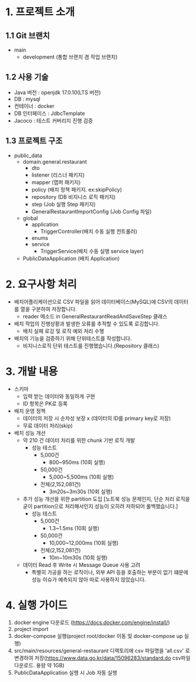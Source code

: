 # 1. 프로젝트 소개
## 1.1 Git 브랜치
* main
  * development (통합 브랜치 겸 작업 브랜치)

## 1.2 사용 기술
* Java 버전 : openjdk 17.0.10(LTS 버전)
* DB : mysql
* 컨테이너 : docker
* DB 인터페이스 : JdbcTemplate
* Jacoco : 테스트 커버리지 진행 검증

## 1.3 프로젝트 구조
* public_data
  * domain.general.restaurant
    * dto
    * listener (리스너 패키지)
    * mapper (맵퍼 패키지)
    * policy (배치 정책 패키지. ex:skipPolicy)
    * repository (DB 비지니스 로직 패키지)
    * step (Job 실행 Step 패키지)
    * GeneralRestaurantImportConfig (Job Config 파일)
  * global
    * application
      * TriggerController(배치 수동 실행 컨트롤러) 
    * enums
    * service
      * TriggerService(배치 수동 실행 service layer) 
  * PublicDataApplication (배치 Application)

# 2. 요구사항 처리
* 배치어플리케이션으로 CSV 파일을 읽어 데이터베이스(MySQL)에 CSV의 데이터를 열을 구분하여 저장합니다.
  * reader 메소드 in GeneralRestaurantReadAndSaveStep 클래스
* 배치 작업의 진행상황과 발생한 오류를 추적할 수 있도록 로깅합니다.
  * 배치 실패 로깅 및 로직 예외 처리 수행
* 배치의 기능을 검증하기 위해 단위테스트를 작성합니다.
  * 비지니스로직 단위 테스트를 진행했습니다.(Repository 클래스)
 
# 3. 개발 내용
* 스키마
  * 입력 받는 데이터와 동일하게 구현
  * ID 항목은 PK로 등록 
* 배치 운영 정책
  * 데이터의 저장 시 순차성 보장 x (데이터의 ID를 primary key로 저장)
  * 무료 데이터 처리(skip)
* 배치 성능 개선
  * 약 210 건 데이터 처리를 위한 chunk 기반 로직 개발
    * 성능 테스트
      * 5,000건
        * 800~950ms (10회 실행)
      * 50,000건
        * 5,000~5,500ms (10회 실행)
      * 전체(2,152,081건)
        * 3m20s~3m30s (10회 실행)
  * 추가 성능 개선을 위한 partition 도입 [노트북 성능 문제인지, 단순 처리 로직을 굳이 partition으로 처리해서인지 성능이 오히려 저하되어 롤백했습니다.]
    * 성능 테스트
      * 5,000건
        * 1.3~1.5ms (10회 실행)
      * 50,000건
        * 10,000~12,000ms (10회 실행)
      * 전체(2,152,081건)
        * 10m~10m30s (10회 실행)
  * 데이터 Read 후 Write 시 Message Queue 사용 고려
    *  특별히 가공을 하는 로직이나, 외부 API 등을 호출하는 부분이 없기 떄문에 성능 이슈가 예측되지 않아 따로 사용하지 않았습니다.
 
# 4. 실행 가이드
1. docker engine 다운로드 (https://docs.docker.com/engine/install/)
2. project import
3. docker-compose 실행(project root/docker 이동 및 docker-compose up 실행)
4. src/main/resources/general-restaurant 디렉토리에 csv 파일명을 'all.csv' 로 변경하여 저장(https://www.data.go.kr/data/15096283/standard.do csv파일 다운로드. 용량 약 1GB)
6. PublicDataApplication 실행 시 Job 자동 실행
